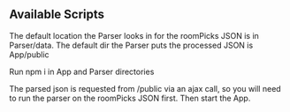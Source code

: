 ## Available Scripts

The default location the Parser looks in for the roomPicks JSON is in Parser/data.
The default dir the Parser puts the processed JSON is App/public

Run npm i in App and Parser directories

The parsed json is requested from /public via an ajax call, so you will need to run the parser on the roomPicks JSON first. Then start the App.
